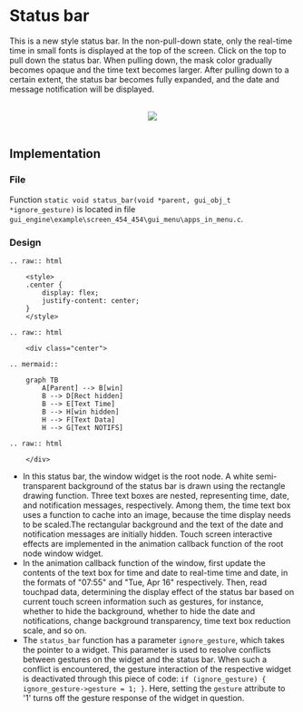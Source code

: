#  Status bar

This is a new style status bar. In the non-pull-down state, only the real-time time in small fonts is displayed at the top of the screen. Click on the top to pull down the status bar. When pulling down, the mask color gradually becomes opaque and the time text becomes larger. After pulling down to a certain extent, the status bar becomes fully expanded, and the date and message notification will be displayed.

<br>
<div style="text-align: center"><img src="https://docs.realmcu.com/HoneyGUI/image/sample/Status-bar/status_bar.gif"  /></div>
<br>

##  Implementation
###  File
 Function ```static void status_bar(void *parent, gui_obj_t *ignore_gesture)``` is located in file ```gui_engine\example\screen_454_454\gui_menu\apps_in_menu.c```.
###  Design

```eval_rst
.. raw:: html

    <style>
    .center {
        display: flex;
        justify-content: center;
    }
    </style>

.. raw:: html

    <div class="center">

.. mermaid::

    graph TB
        A[Parent] --> B[win]
        B --> D[Rect hidden]
        B --> E[Text Time]
        B --> H[win hidden]
        H --> F[Text Data]
        H --> G[Text NOTIFS]

.. raw:: html

    </div>
```
* In this status bar, the window widget is the root node. A white semi-transparent background of the status bar is drawn using the rectangle drawing function. Three text boxes are nested, representing time, date, and notification messages, respectively. Among them, the time text box uses a function to cache into an image, because the time display needs to be scaled.The rectangular background and the text of the date and notification messages are initially hidden. Touch screen interactive effects are implemented in the animation callback function of the root node window widget.
* In the animation callback function of the window, first update the contents of the text box for time and date to real-time time and date, in the formats of "07:55" and "Tue, Apr 16" respectively. Then, read touchpad data, determining the display effect of the status bar based on current touch screen information such as gestures, for instance, whether to hide the background, whether to hide the date and notifications, change background transparency, time text box reduction scale, and so on.
* The ```status_bar``` function has a parameter ```ignore_gesture```, which takes the pointer to a widget. This parameter is used to resolve conflicts between gestures on the widget and the status bar. When such a conflict is encountered, the gesture interaction of the respective widget is deactivated through this piece of code: ```if (ignore_gesture) { ignore_gesture->gesture = 1; }```. Here, setting the ```gesture``` attribute to '1' turns off the gesture response of the widget in question.




